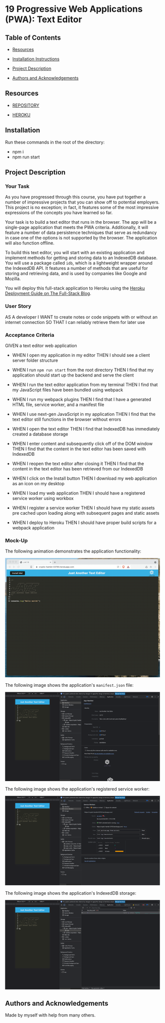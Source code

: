 # 19 Progressive Web Applications (PWA): Text Editor

## Table of Contents
- [Resources](#resources)

- [Installation Instructions](#installation)

- [Project Description](#project-description)

- [Authors and Acknowledgements](#authors-and-acknowledgements)

## Resources
- [REPOSITORY](https://github.com/okdavekk/text-editor)

- [HEROKU](https://desolate-beyond-67319.herokuapp.com/)

## Installation
Run these commands in the root of the directory:

- npm i
- npm run start

## Project Description
### Your Task

As you have progressed through this course, you have put together a number of impressive projects that you can show off to potential employers. This project is no exception; in fact, it features some of the most impressive expressions of the concepts you have learned so far.

Your task is to build a text editor that runs in the browser. The app will be a single-page application that meets the PWA criteria. Additionally, it will feature a number of data persistence techniques that serve as redundancy in case one of the options is not supported by the browser. The application will also function offline.

To build this text editor, you will start with an existing application and implement methods for getting and storing data to an IndexedDB database. You will use a package called `idb`, which is a lightweight wrapper around the IndexedDB API. It features a number of methods that are useful for storing and retrieving data, and is used by companies like Google and Mozilla.

You will deploy this full-stack application to Heroku using the [Heroku Deployment Guide on The Full-Stack Blog](https://coding-boot-camp.github.io/full-stack/heroku/heroku-deployment-guide).

### User Story
AS A developer
I WANT to create notes or code snippets with or without an internet connection
SO THAT I can reliably retrieve them for later use

### Acceptance Criteria
GIVEN a text editor web application

- WHEN I open my application in my editor THEN I should see a client server folder structure

- WHEN I run `npm run start` from the root directory THEN I find that my application should start up the backend and serve the client

- WHEN I run the text editor application from my terminal THEN I find that my JavaScript files have been bundled using webpack

- WHEN I run my webpack plugins THEN I find that I have a generated HTML file, service worker, and a manifest file

- WHEN I use next-gen JavaScript in my application THEN I find that the text editor still functions in the browser without errors

- WHEN I open the text editor THEN I find that IndexedDB has immediately created a database storage

- WHEN I enter content and subsequently click off of the DOM window THEN I find that the content in the text editor has been saved with IndexedDB

- WHEN I reopen the text editor after closing it THEN I find that the content in the text editor has been retrieved from our IndexedDB

- WHEN I click on the Install button THEN I download my web application as an icon on my desktop

- WHEN I load my web application THEN I should have a registered service worker using workbox

- WHEN I register a service worker THEN I should have my static assets pre cached upon loading along with subsequent pages and static assets

- WHEN I deploy to Heroku THEN I should have proper build scripts for a webpack application

### Mock-Up
The following animation demonstrates the application functionality:

![Demonstration of the finished Module 19 Challenge being used in the browser and then installed.](./Assets/00-demo.gif)

The following image shows the application's `manifest.json` file:

![Demonstration of the finished Module 19 Challenge with a manifest file in the browser.](./Assets/01-manifest.png)

The following image shows the application's registered service worker:

![Demonstration of the finished Module 19 Challenge with a registered service worker in the browser.](./Assets/02-service-worker.png)

The following image shows the application's IndexedDB storage:

![Demonstration of the finished Module 19 Challenge with a IndexedDB storage named 'jate' in the browser.](./Assets/03-idb-storage.png)


## Authors and Acknowledgements
Made by myself with help from many others.
